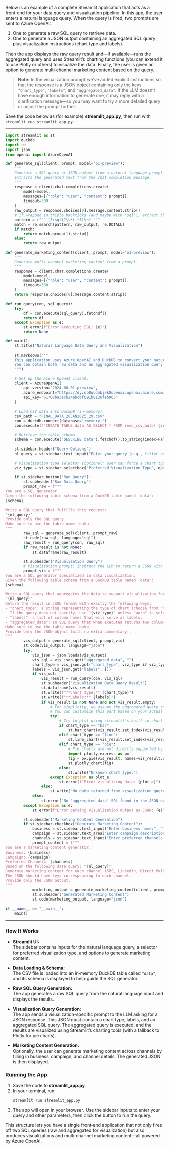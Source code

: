 Below is an example of a complete Streamlit application that acts as a front‑end for your data query and visualization pipeline. In this app, the user enters a natural language query. When the query is fired, two prompts are sent to Azure OpenAI:

1. One to generate a raw SQL query to retrieve data.
2. One to generate a JSON output containing an aggregated SQL query plus visualization instructions (chart type and labels).

Then the app displays the raw query result and—if available—runs the aggregated query and uses Streamlit’s charting functions (you can extend it to use Plotly or others) to visualize the data. Finally, the user is given an option to generate multi‑channel marketing content based on the query.

> **Note:** In the visualization prompt we’ve added explicit instructions so that the response is a JSON object containing only the keys `"chart_type"`, `"labels"`, and `"aggregated_data"`. If the LLM doesn’t have enough information to generate one, it may reply with a clarification message—so you may want to try a more detailed query or adjust the prompt further.

Save the code below as (for example) **streamlit_app.py**, then run with `streamlit run streamlit_app.py`.

---

```python
import streamlit as st
import duckdb
import re
import json
from openai import AzureOpenAI

def generate_sql(client, prompt, model="o1-preview"):
    """
    Generate a SQL query or JSON output from a natural language prompt.
    Extracts the generated text from the chat completion message.
    """
    response = client.chat.completions.create(
        model=model,
        messages=[{"role": "user", "content": prompt}],
        timeout=300
    )
    raw_output = response.choices[0].message.content.strip()
    # If wrapped in triple backticks (and maybe with "sql"), extract the inner text.
    pattern = r"```(?:sql)?\s*(.*?)\s*```"
    match = re.search(pattern, raw_output, re.DOTALL)
    if match:
        return match.group(1).strip()
    else:
        return raw_output

def generate_marketing_content(client, prompt, model="o1-preview"):
    """
    Generate multi-channel marketing content from a prompt.
    """
    response = client.chat.completions.create(
        model=model,
        messages=[{"role": "user", "content": prompt}],
        timeout=300
    )
    return response.choices[0].message.content.strip()

def run_query(con, sql_query):
    try:
        df = con.execute(sql_query).fetchdf()
        return df
    except Exception as e:
        st.error(f"Error executing SQL: {e}")
        return None

def main():
    st.title("Natural Language Data Query and Visualization")
    
    st.markdown("""
    This application uses Azure OpenAI and DuckDB to convert your natural language queries into SQL queries.
    You can obtain both raw data and an aggregated visualization query. Finally, you have the option to generate multi‑channel marketing content.
    """)
    
    # Set up the Azure OpenAI client.
    client = AzureOpenAI(
        api_version="2024-08-01-preview",
        azure_endpoint="https://dycsb0qcdmbjek0openai.openai.azure.com/",
        api_key="61708ba3ecb24abcbf691b8126feb905"
    )
    
    # Load CSV data into DuckDB (in-memory).
    csv_path = "FINAL_DATA_28JAN2025_29.csv"
    con = duckdb.connect(database=':memory:')
    con.execute(f"CREATE TABLE data AS SELECT * FROM read_csv_auto('{csv_path}');")
    
    # Retrieve the table schema.
    schema = con.execute("DESCRIBE data").fetchdf().to_string(index=False)
    
    st.sidebar.header("Query Options")
    nl_query = st.sidebar.text_input("Enter your query (e.g., filter conditions):", "LOB = OH Care, Eligibility Date > 01/01/2025")
    
    # Visualization type selector (optional: user can force a chart type)
    viz_type = st.sidebar.selectbox("Preferred Visualization Type", options=["bar", "line", "pie", "auto"], index=3)
    
    if st.sidebar.button("Run Query"):
        st.subheader("Raw Data Query")
        prompt_raw = f"""
You are a SQL generator.
Given the following table schema from a DuckDB table named 'data':
{schema}

Write a SQL query that fulfills this request:
"{nl_query}"
Provide only the SQL query.
Make sure to use the table name 'data'.
"""
        raw_sql = generate_sql(client, prompt_raw)
        st.code(raw_sql, language="sql")
        raw_result = run_query(con, raw_sql)
        if raw_result is not None:
            st.dataframe(raw_result)
        
        st.subheader("Visualization Query")
        # Visualization prompt: instruct the LLM to return a JSON with specific keys.
        prompt_vis = f"""
You are a SQL generator specialized in data visualization.
Given the following table schema from a DuckDB table named 'data':
{schema}

Write a SQL query that aggregates the data to support visualization for the following request:
"{nl_query}"
Return the result in JSON format with exactly the following keys:
- "chart_type": a string representing the type of chart (choose from "bar", "line", or "pie"). 
  If the query does not specify, use "{viz_type}" unless "auto" is selected.
- "labels": a list of column names that will serve as labels.
- "aggregated_data": an SQL query that when executed returns two columns: one for labels and one for numeric values.
Make sure to use the table name 'data'.
Provide only the JSON object (with no extra commentary).
"""
        vis_output = generate_sql(client, prompt_vis)
        st.code(vis_output, language="json")
        try:
            vis_json = json.loads(vis_output)
            vis_sql = vis_json.get("aggregated_data", "")
            chart_type = vis_json.get("chart_type", viz_type if viz_type != "auto" else "bar")
            labels = vis_json.get("labels", [])
            if vis_sql:
                vis_result = run_query(con, vis_sql)
                st.subheader("Visualization Data Query Result")
                st.dataframe(vis_result)
                st.write(f"**Chart Type:** {chart_type}")
                st.write(f"**Labels:** {labels}")
                if vis_result is not None and not vis_result.empty:
                    # For simplicity, we assume the aggregated query returns two columns: label and value.
                    # You can customize this part based on your actual aggregated data.
                    try:
                        # Try to plot using streamlit's built-in chart functions.
                        if chart_type == "bar":
                            st.bar_chart(vis_result.set_index(vis_result.columns[0]))
                        elif chart_type == "line":
                            st.line_chart(vis_result.set_index(vis_result.columns[0]))
                        elif chart_type == "pie":
                            # Pie charts are not directly supported by streamlit; we can use Plotly.
                            import plotly.express as px
                            fig = px.pie(vis_result, names=vis_result.columns[0], values=vis_result.columns[1])
                            st.plotly_chart(fig)
                        else:
                            st.write("Unknown chart type.")
                    except Exception as plot_e:
                        st.error(f"Error visualizing data: {plot_e}")
                else:
                    st.write("No data returned from visualization query.")
            else:
                st.error("No 'aggregated_data' SQL found in the JSON output.")
        except Exception as e:
            st.error(f"Error parsing visualization output as JSON: {e}")
        
        st.subheader("Marketing Content Generation")
        if st.sidebar.checkbox("Generate Marketing Content"):
            business = st.sidebar.text_input("Enter business name:", "Your Business")
            campaign = st.sidebar.text_area("Enter campaign description:", "Campaign details...")
            channels = st.sidebar.text_input("Enter preferred channels (comma-separated):", "SMS, LinkedIn, Direct Mail, Email")
            prompt_content = f"""
You are a marketing content generator.
Business: {business}
Campaign: {campaign}
Preferred Channels: {channels}
Based on the following data query: "{nl_query}"
Generate marketing content for each channel (SMS, LinkedIn, Direct Mail, Email) in JSON format.
The JSON should have keys corresponding to each channel.
Provide only the JSON output.
"""
            marketing_output = generate_marketing_content(client, prompt_content)
            st.subheader("Generated Marketing Content")
            st.code(marketing_output, language="json")
            
if __name__ == "__main__":
    main()
```

---

### How It Works

- **Streamlit UI:**  
  The sidebar contains inputs for the natural language query, a selector for preferred visualization type, and options to generate marketing content.

- **Data Loading & Schema:**  
  The CSV file is loaded into an in‑memory DuckDB table called `"data"`, and its schema is displayed to help guide the SQL generator.

- **Raw SQL Query Generation:**  
  The app generates a raw SQL query from the natural language input and displays the results.

- **Visualization Query Generation:**  
  The app sends a visualization-specific prompt to the LLM asking for a JSON response. This JSON must contain a chart type, labels, and an aggregated SQL query. The aggregated query is executed, and the results are visualized using Streamlit’s charting tools (with a fallback to Plotly for pie charts).

- **Marketing Content Generation:**  
  Optionally, the user can generate marketing content across channels by filling in business, campaign, and channel details. The generated JSON is then displayed.

### Running the App

1. Save the code to **streamlit_app.py**.
2. In your terminal, run:
   ```bash
   streamlit run streamlit_app.py
   ```
3. The app will open in your browser. Use the sidebar inputs to enter your query and other parameters, then click the button to run the query.

This structure lets you have a single front‑end application that not only fires off two SQL queries (raw and aggregated for visualization) but also produces visualizations and multi‑channel marketing content—all powered by Azure OpenAI.
